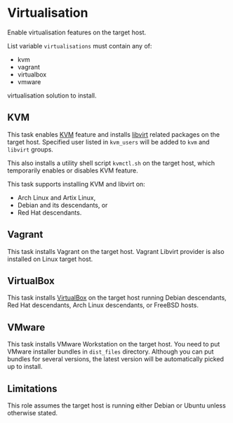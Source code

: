 # Virtualisation

Enable virtualisation features on the target host.

List variable `virtualisations` must contain any of:

* kvm
* vagrant
* virtualbox
* vmware

virtualisation solution to install.

## KVM

This task enables [KVM](https://www.linux-kvm.org/page/Main_Page)
feature and installs [libvirt](https://libvirt.org/) related packages
on the target host.  Specified user listed in `kvm_users` will be added
to `kvm` and `libvirt` groups.

This also installs a utility shell script `kvmctl.sh` on the target
host, which temporarily enables or disables KVM feature.

This task supports installing KVM and libvirt on:

* Arch Linux and Artix Linux,
* Debian and its descendants, or
* Red Hat descendants.

## Vagrant

This task installs Vagrant on the target host.  Vagrant Libvirt provider
is also installed on Linux target host.

## VirtualBox

This task installs [VirtualBox](https://www.virtualbox.org/) on the
target host running Debian descendants, Red Hat descendants, Arch Linux
descendants, or FreeBSD hosts.

## VMware

This task installs VMware Workstation on the target host.  You need to
put VMware installer bundles in `dist_files` directory.  Although you
can put bundles for several versions, the latest version will be
automatically picked up to install.

## Limitations

This role assumes the target host is running either Debian or Ubuntu
unless otherwise stated.

